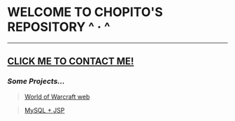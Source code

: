 # WELCOME TO CHOPITO'S REPOSITORY ^ · ^
---
 [CLICK ME TO CONTACT ME!](https://chopito.vercel.app/)
---
### _Some Projects..._

> [World of Warcraft web](../../1DAM/HTML_CSS_JS/Project_Final-WorldOfWarcraft_web/)

> [MySQL + JSP](Adrian)

